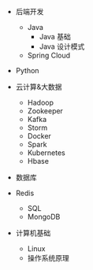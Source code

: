 - 后端开发

  - Java
    - Java 基础
    - Java 设计模式
  - Spring Cloud
- Python
- 云计算&大数据
  - Hadoop
  - Zookeeper
  - Kafka
  - Storm
  - Docker
  - Spark
  - Kubernetes
  - Hbase
- 数据库
- Redis
  - SQL
  - MongoDB
  

- 计算机基础
  - Linux
  - 操作系统原理



